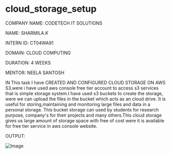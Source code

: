 # cloud_storage_setup

COMPANY NAME: CODETECH IT SOLUTIONS

NAME: SHARMILA.K

INTERN ID: CT04WA91

DOMAIN: CLOUD COMPUTING

DURATION: 4 WEEKS

MENTOR: NEELA SANTOSH

IN This task I have CREATED AND CONFIGURED  CLOUD STORAGE ON AWS S3,were i have used aws console free tier account to access s3 services that is simple storage system.I have used s3 buckets to create the storage, were we can upload the files in the bucket which acts as an cloud drive. It is useful for storing,maintaining and monitoring large files and data in a personal storage. This bucket storage can used by students for research purpose, company's for their projects and many others.This cloud storage gives us large amount of storage space with free of cost were it is available for free tier service in aws console website.

OUTPUT:

![Image](https://github.com/user-attachments/assets/f34f8274-0dde-4dad-9649-41ee82b6b871)
